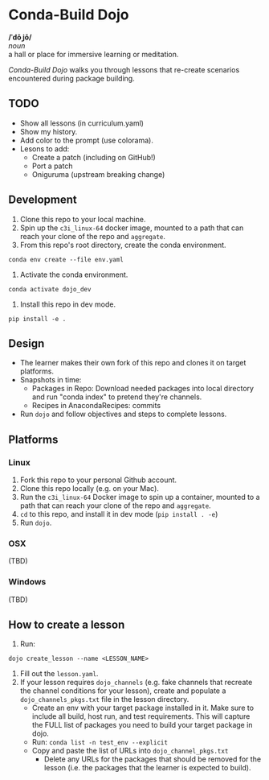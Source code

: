 # Conda-Build Dojo

**/ˈdōˌjō/**<br>
*noun*<br>
a hall or place for immersive learning or meditation.

*Conda-Build Dojo* walks you through lessons that re-create scenarios encountered during package building.

## TODO

- Show all lessons (in curriculum.yaml)
- Show my history.
- Add color to the prompt (use colorama).
- Lesons to add:
    - Create a patch (including on GitHub!)
    - Port a patch
    - Oniguruma (upstream breaking change)


## Development

1. Clone this repo to your local machine.
1. Spin up the `c3i_linux-64` docker image, mounted to a path that can reach your clone of the repo and `aggregate`.
1. From this repo's root directory, create the conda environment.
```
conda env create --file env.yaml
```
1. Activate the conda environment.
```
conda activate dojo_dev
```
1. Install this repo in dev mode.
```
pip install -e .
```

## Design
- The learner makes their own fork of this repo and clones it on target platforms.
- Snapshots in time:
    - Packages in Repo: Download needed packages into local directory and run "conda index" to pretend they're channels.
    - Recipes in AnacondaRecipes: commits
- Run `dojo` and follow objectives and steps to complete lessons.

## Platforms

### Linux

1. Fork this repo to your personal Github account.
1. Clone this repo locally (e.g. on your Mac).
1. Run the `c3i_linux-64` Docker image to spin up a container, mounted to a path that can reach your clone of the repo and `aggregate`.
1. `cd` to this repo, and install it in dev mode (`pip install . -e`)
1. Run `dojo`.

### OSX

(TBD)

### Windows

(TBD)

## How to create a lesson

1. Run:
```
dojo create_lesson --name <LESSON_NAME>
```
1. Fill out the `lesson.yaml`.
1. If your lesson requires `dojo_channels` (e.g. fake channels that recreate the channel conditions for your lesson), create and populate a `dojo_channels_pkgs.txt` file in the lesson directory.
    - Create an env with your target package installed in it. Make sure to include all build, host run, and test requirements. This will capture the FULL list of packages you need to build your target package in dojo.
    - Run: `conda list -n test_env --explicit`
    - Copy and paste the list of URLs into `dojo_channel_pkgs.txt`
        - Delete any URLs for the packages that should be removed for the lesson (i.e. the packages that the learner is expected to build).
